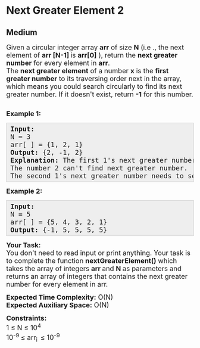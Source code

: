 # Next Greater Element 2
## Medium
<div class="problems_problem_content__Xm_eO"><p><span style="font-size: 18px;">Given a circular integer array <strong>arr</strong> of size <strong>N</strong> (i.e ., the next element of <strong>arr [N-1] </strong>is <strong>arr</strong><strong>[0]</strong> ), return the <strong>next greater number</strong> for every element in <strong>arr</strong>.<br>The <strong>next greater element</strong> of a number <strong>x</strong> is the <strong>first greater number</strong> to its traversing order next in the array, which means you could search circularly to find its next greater number. If it doesn't exist, return <strong>-1</strong> for this number.</span><br>&nbsp;</p>
<p><span style="font-size: 18px;"><strong>Example 1:</strong></span></p>
<pre style="background: #eeeeee; border: 1px solid #cccccc; padding: 5px 10px; --darkreader-inline-bgimage: initial; --darkreader-inline-bgcolor: #222426; --darkreader-inline-border-top: #3e4446; --darkreader-inline-border-right: #3e4446; --darkreader-inline-border-bottom: #3e4446; --darkreader-inline-border-left: #3e4446;"><span style="font-size: 18px;"><strong>Input:</strong><br>N = 3<br>arr[ ] = {1, 2, 1}<br><strong>Output:&nbsp;</strong>{2, -1, 2}<br><strong>Explanation:</strong>&nbsp;The first 1's next greater number is 2:<br>The number 2 can't find next greater number.<br>The second 1's next greater number needs to search circularly, which is also 2.</span></pre>
<p><span style="font-size: 18px;"><strong>Example 2:</strong></span></p>
<pre style="background: #eeeeee; border: 1px solid #cccccc; padding: 5px 10px; --darkreader-inline-bgimage: initial; --darkreader-inline-bgcolor: #222426; --darkreader-inline-border-top: #3e4446; --darkreader-inline-border-right: #3e4446; --darkreader-inline-border-bottom: #3e4446; --darkreader-inline-border-left: #3e4446;"><span style="font-size: 18px;"><strong>Input:</strong><br>N = 5<br>arr[ ] = {5, 4, 3, 2, 1}<br><strong>Output:&nbsp;</strong>{-1, 5, 5, 5, 5}</span></pre>
<p><span style="font-size: 18px;"><strong>Your Task:</strong><br>You don't need to read input or print anything. Your task is to complete the function <strong>nextGreaterElement()</strong>&nbsp;which takes the&nbsp;array of&nbsp;integers&nbsp;<strong>arr </strong>and <strong>N&nbsp;</strong>as parameters and returns an array of integers that contains the next greater number for every element in arr.</span></p>
<p><span style="font-size: 18px;"><strong>Expected Time Complexity:</strong>&nbsp;O(N)<br><strong>Expected Auxiliary Space:</strong>&nbsp;O(N)</span></p>
<p><span style="font-size: 18px;"><strong>Constraints:</strong><br>1 ≤ N ≤ 10<sup>4</sup><br>10<sup>-9&nbsp;</sup>≤ arr<sub>i&nbsp; </sub>≤ 10<sup>-9</sup></span></p></div>